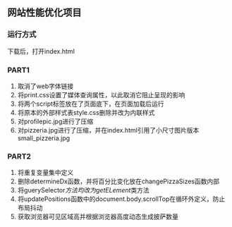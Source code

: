 ## 网站性能优化项目

### 运行方式
下载后，打开index.html

### PART1
1. 取消了web字体链接
2. 将print.css设置了媒体查询属性，以此取消它阻止呈现的影响
3. 将两个script标签放在了页面底下，在页面加载后运行
4. 将原本的外部样式表style.css删除并改为内联样式
5. 对profilepic.jpg进行了压缩
6. 对pizzeria.jpg进行了压缩，并在index.html引用了小尺寸图片版本small_pizzeria.jpg

### PART2
1. 将重复变量集中定义
2. 删除determineDx函数，并将百分比变化放在changePizzaSizes函数内部
3. 将guerySelector*方法均改为getELement*类方法
4. 将updatePositions函数中的document.body.scrollTop在循环外定义，防止布局抖动
5. 获取浏览器可见区域高并根据浏览器高度动态生成披萨数量
